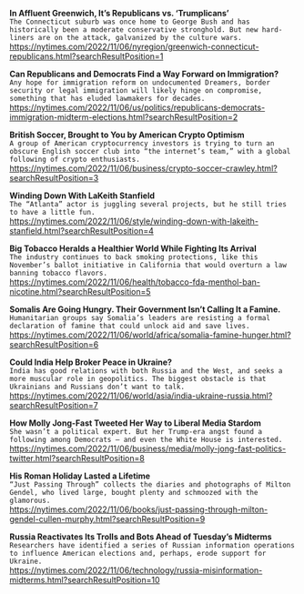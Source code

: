**In Affluent Greenwich, It’s Republicans vs. ‘Trumplicans’**\
`The Connecticut suburb was once home to George Bush and has historically been a moderate conservative stronghold. But new hard-liners are on the attack, galvanized by the culture wars.`\
https://nytimes.com/2022/11/06/nyregion/greenwich-connecticut-republicans.html?searchResultPosition=1

**Can Republicans and Democrats Find a Way Forward on Immigration?**\
`Any hope for immigration reform on undocumented Dreamers, border security or legal immigration will likely hinge on compromise, something that has eluded lawmakers for decades.`\
https://nytimes.com/2022/11/06/us/politics/republicans-democrats-immigration-midterm-elections.html?searchResultPosition=2

**British Soccer, Brought to You by American Crypto Optimism**\
`A group of American cryptocurrency investors is trying to turn an obscure English soccer club into “the internet’s team,” with a global following of crypto enthusiasts.`\
https://nytimes.com/2022/11/06/business/crypto-soccer-crawley.html?searchResultPosition=3

**Winding Down With LaKeith Stanfield**\
`The “Atlanta” actor is juggling several projects, but he still tries to have a little fun.`\
https://nytimes.com/2022/11/06/style/winding-down-with-lakeith-stanfield.html?searchResultPosition=4

**Big Tobacco Heralds a Healthier World While Fighting Its Arrival**\
`The industry continues to back smoking protections, like this November’s ballot initiative in California that would overturn a law banning tobacco flavors.`\
https://nytimes.com/2022/11/06/health/tobacco-fda-menthol-ban-nicotine.html?searchResultPosition=5

**Somalis Are Going Hungry. Their Government Isn’t Calling It a Famine.**\
`Humanitarian groups say Somalia’s leaders are resisting a formal declaration of famine that could unlock aid and save lives.`\
https://nytimes.com/2022/11/06/world/africa/somalia-famine-hunger.html?searchResultPosition=6

**Could India Help Broker Peace in Ukraine?**\
`India has good relations with both Russia and the West, and seeks a more muscular role in geopolitics. The biggest obstacle is that Ukrainians and Russians don’t want to talk.`\
https://nytimes.com/2022/11/06/world/asia/india-ukraine-russia.html?searchResultPosition=7

**How Molly Jong-Fast Tweeted Her Way to Liberal Media Stardom**\
`She wasn’t a political expert. But her Trump-era angst found a following among Democrats — and even the White House is interested.`\
https://nytimes.com/2022/11/06/business/media/molly-jong-fast-politics-twitter.html?searchResultPosition=8

**His Roman Holiday Lasted a Lifetime**\
`“Just Passing Through” collects the diaries and photographs of Milton Gendel, who lived large, bought plenty and schmoozed with the glamorous.`\
https://nytimes.com/2022/11/06/books/just-passing-through-milton-gendel-cullen-murphy.html?searchResultPosition=9

**Russia Reactivates Its Trolls and Bots Ahead of Tuesday’s Midterms**\
`Researchers have identified a series of Russian information operations to influence American elections and, perhaps, erode support for Ukraine.`\
https://nytimes.com/2022/11/06/technology/russia-misinformation-midterms.html?searchResultPosition=10

